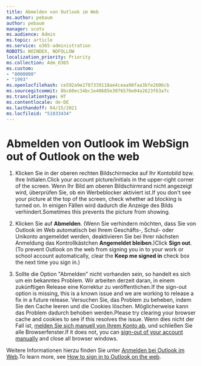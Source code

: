```yaml
---
title: Abmelden von Outlook im Web
ms.author: pebaum
author: pebaum
manager: scotv
ms.audience: Admin
ms.topic: article
ms.service: o365-administration
ROBOTS: NOINDEX, NOFOLLOW
localization_priority: Priority
ms.collection: Adm_O365
ms.custom:
- "8000008"
- "1993"
ms.openlocfilehash: ce592a9e2707339118ae4ceaa98faa3bfe2606cb
ms.sourcegitcommit: 8bc60ec34bc1e40685e3976576e04a2623f63a7c
ms.translationtype: HT
ms.contentlocale: de-DE
ms.lasthandoff: 04/15/2021
ms.locfileid: "51833434"
---
```

# <a name="sign-out-of-outlook-on-the-web"></a><span data-ttu-id="6bf63-102">Abmelden von Outlook im Web</span><span class="sxs-lookup"><span data-stu-id="6bf63-102">Sign out of Outlook on the web</span></span>

1. <span data-ttu-id="6bf63-103">Klicken Sie in der oberen rechten Bildschirmecke auf Ihr Kontobild bzw. Ihre Initialen.</span><span class="sxs-lookup"><span data-stu-id="6bf63-103">Click your account picture/initials in the upper-right corner of the screen.</span></span> <span data-ttu-id="6bf63-104">Wenn Ihr Bild am oberen Bildschirmrand nicht angezeigt wird, überprüfen Sie, ob ein Werbeblocker aktiviert ist.</span><span class="sxs-lookup"><span data-stu-id="6bf63-104">If you don't see your picture at the top of the screen, check whether ad blocking is turned on.</span></span> <span data-ttu-id="6bf63-105">In einigen Fällen wird dadurch die Anzeige des Bilds verhindert.</span><span class="sxs-lookup"><span data-stu-id="6bf63-105">Sometimes this prevents the picture from showing.</span></span>

2. <span data-ttu-id="6bf63-106">Klicken Sie auf **Abmelden**. (Wenn Sie verhindern möchten, dass Sie von Outlook im Web automatisch bei Ihrem Geschäfts-, Schul- oder Unikonto angemeldet werden, deaktivieren Sie bei Ihrer nächsten Anmeldung das Kontrollkästchen **Angemeldet bleiben**.)</span><span class="sxs-lookup"><span data-stu-id="6bf63-106">Click **Sign out**. (To prevent Outlook on the web from signing you in to your work or school account automatically, clear the **Keep me signed in** check box the next time you sign in.)</span></span>

3. <span data-ttu-id="6bf63-107">Sollte die Option "Abmelden" nicht vorhanden sein, so handelt es sich um ein bekanntes Problem. Wir arbeiten derzeit daran, in einem zukünftigen Release eine Korrektur zu veröffentlichen.</span><span class="sxs-lookup"><span data-stu-id="6bf63-107">If the sign-out option is missing, this is a known issue and we are working to release a fix in a future release.</span></span>  <span data-ttu-id="6bf63-108">Versuchen Sie, das Problem zu beheben, indem Sie den Cache leeren und die Cookies löschen. Möglicherweise kann das Problem dadurch behoben werden.</span><span class="sxs-lookup"><span data-stu-id="6bf63-108">Please try clearing your browser cache and cookies to see if this resolves the issue.</span></span>  <span data-ttu-id="6bf63-109">Wenn dies nicht der Fall ist, [melden Sie sich manuell von Ihrem Konto ab](https://login.live.com/logout.srf), und schließen Sie alle Browserfenster.</span><span class="sxs-lookup"><span data-stu-id="6bf63-109">If it does not, you can [sign-out of your account manually](https://login.live.com/logout.srf) and close all browser windows.</span></span>

<span data-ttu-id="6bf63-110">Weitere Informationen hierzu finden Sie unter [Anmelden bei Outlook im Web](https://support.office.com/article/how-to-sign-in-to-outlook-on-the-web-763fab4d-0138-4814-b450-37fc286bcb79).</span><span class="sxs-lookup"><span data-stu-id="6bf63-110">To learn more, see [How to sign in to Outlook on the web](https://support.office.com/article/how-to-sign-in-to-outlook-on-the-web-763fab4d-0138-4814-b450-37fc286bcb79).</span></span>
